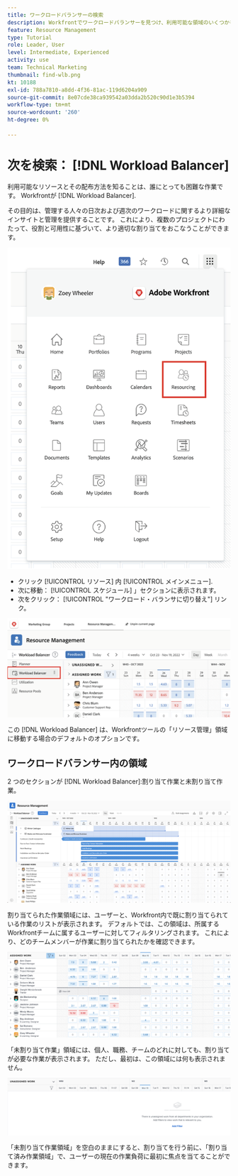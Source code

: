 ```yaml
---
title: ワークロードバランサーの検索
description: Workfrontでワークロードバランサーを見つけ、利用可能な領域のいくつかを理解する方法を説明します。
feature: Resource Management
type: Tutorial
role: Leader, User
level: Intermediate, Experienced
activity: use
team: Technical Marketing
thumbnail: find-wlb.png
kt: 10188
exl-id: 788a7810-a8dd-4f36-81ac-119d6204a909
source-git-commit: 8e07cde38ca939542a03dda2b520c90d1e3b5394
workflow-type: tm+mt
source-wordcount: '260'
ht-degree: 0%

---
```


# 次を検索： [!DNL Workload Balancer]

利用可能なリソースとその配布方法を知ることは、誰にとっても困難な作業です。 Workfrontが [!DNL Workload Balancer].

その目的は、管理する人々の日次および週次のワークロードに関するより詳細なインサイトと管理を提供することです。 これにより、複数のプロジェクトにわたって、役割と可用性に基づいて、より適切な割り当てをおこなうことができます。

![リソースのメインメニューオプション](assets/Find_01.png)

* クリック [!UICONTROL リソース] 内 [!UICONTROL メインメニュー].
* 次に移動： [!UICONTROL スケジュール] 」セクションに表示されます。
* 次をクリック： [!UICONTROL &quot;ワークロード・バランサに切り替え&quot;] リンク。

![ワークロードバランサーに切り替える](assets/Find_02.png)

この [!DNL Workload Balancer] は、Workfrontツールの「リソース管理」領域に移動する場合のデフォルトのオプションです。

## ワークロードバランサー内の領域

2 つのセクションが [!DNL Workload Balancer]:割り当て作業と未割り当て作業。

![未割り当て領域](assets/Find_03.png)

割り当てられた作業領域には、ユーザーと、Workfront内で既に割り当てられている作業のリストが表示されます。 デフォルトでは、この領域は、所属するWorkfrontチームに属するユーザーに対してフィルタリングされます。 これにより、どのチームメンバーが作業に割り当てられたかを確認できます。

![割り当て済みエリアユーザ](assets/Find_03b.png)

「未割り当て作業」領域には、個人、職務、チームのどれに対しても、割り当てが必要な作業が表示されます。 ただし、最初は、この領域には何も表示されません。

![未割り当て作業領域](assets/Find_03c.png)

「未割り当て作業領域」を空白のままにすると、割り当てを行う前に、「割り当て済み作業領域」で、ユーザーの現在の作業負荷に最初に焦点を当てることができます。
